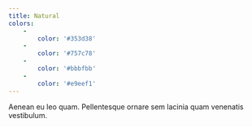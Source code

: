 ```yaml
---
title: Natural
colors:
    -
        color: '#353d38'
    -
        color: '#757c78'
    -
        color: '#bbbfbb'
    -
        color: '#e9eef1'
---
```


Aenean eu leo quam. Pellentesque ornare sem lacinia quam venenatis vestibulum.
